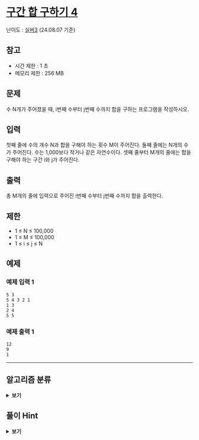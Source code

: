 # [구간 합 구하기 4](https://www.acmicpc.net/problem/11659)
난이도 : [실버3](https://solved.ac/search?query=11659) (24.08.07 기준)

## 참고
- 시간 제한 : 1 초
- 메모리 제한 : 256 MB

## 문제
수 N개가 주어졌을 때, i번째 수부터 j번째 수까지 합을 구하는 프로그램을 작성하시오.

## 입력
첫째 줄에 수의 개수 N과 합을 구해야 하는 횟수 M이 주어진다. 둘째 줄에는 N개의 수가 주어진다. 수는 1,000보다 작거나 같은 자연수이다. 셋째 줄부터 M개의 줄에는 합을 구해야 하는 구간 i와 j가 주어진다.

## 출력
총 M개의 줄에 입력으로 주어진 i번째 수부터 j번째 수까지 합을 출력한다.

## 제한
- 1 ≤ N ≤ 100,000
- 1 ≤ M ≤ 100,000
- 1 ≤ i ≤ j ≤ N

## 예제
### 예제 입력 1 
```
5 3
5 4 3 2 1
1 3
2 4
5 5
```
### 예제 출력 1 
```
12
9
1
```
---

## 알고리즘 분류
<details>
<summary><b>보기</b></summary>

- [누적 합](https://www.acmicpc.net/problemset?sort=ac_desc&algo=139)
</details>

## 풀이 Hint
<details>
<summary><b>보기</b></summary>

1. 예제에서 두 번째 줄은 주어지는 배열이다. (첫째 줄의 앞 번호가 배열의 길이이다. 퍈의상 N으로 표시)
2. 셋 째 줄부터 프로그램이 동작해야 하는 횟수이다. (첫째 줄의 뒷 번호가 배열의 길이이다. 편의상 M으로 표시)
3. 배열과 두 개의 int 파라미터가 주어졌을 때 구간 합을 구하는 메서드가 필요하다.
4. 해당 메서드를 반복하는 반복문이 필요하다.
5. 메서드를 반복하는 기준은 'M'이다.
6. **배열의 합배열을 미리 구해 놓으면 문제를 더 빠르게 해결할 수 있다.**
7. 베열과 이중 배열을 받는 메서드를 작성하는 것은 어떤지 고려해본다.
</details>

